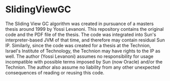 # SlidingViewGC
The Sliding View GC algorithm was created in pursuance of a masters thesis 
around 1999 by Yossi Levanoni. This repository contains the original code 
and the PDF file of the thesis. The code was integrated into Sun's 
interpreter-based JVM of that time, and therefore may contain residual Sun
IP. Similarly, since the code was created for a thesis at the Technion, 
Israel's Institute of Technology, the Technion may have rights to the IP 
as well. The author (Yossi Levanoni) assumes no responsibility for usage 
incompatible with possible terms imposed by Sun (now Oracle) and/or the 
Technion. The author also assume no liability from any other unexpected 
consequences of reading or reusing this code.
